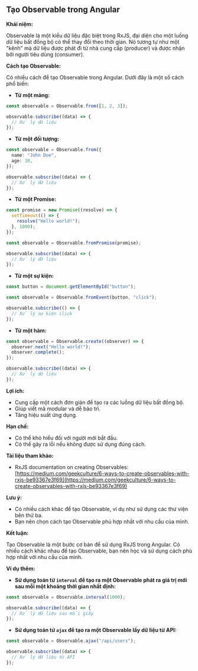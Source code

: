 ## Tạo Observable trong Angular

**Khái niệm:**

Observable là một kiểu dữ liệu đặc biệt trong RxJS, đại diện cho một luồng dữ liệu bất đồng bộ có thể thay đổi theo thời gian. Nó tương tự như một "kênh" mà dữ liệu được phát đi từ nhà cung cấp (producer) và được nhận bởi người tiêu dùng (consumer).

**Cách tạo Observable:**

Có nhiều cách để tạo Observable trong Angular. Dưới đây là một số cách phổ biến:

- **Từ một mảng:**

```typescript
const observable = Observable.from([1, 2, 3]);

observable.subscribe((data) => {
  // Xử lý dữ liệu
});
```

- **Từ một đối tượng:**

```typescript
const observable = Observable.from({
  name: "John Doe",
  age: 30,
});

observable.subscribe((data) => {
  // Xử lý dữ liệu
});
```

- **Từ một Promise:**

```typescript
const promise = new Promise((resolve) => {
  setTimeout(() => {
    resolve("Hello world!");
  }, 1000);
});

const observable = Observable.fromPromise(promise);

observable.subscribe((data) => {
  // Xử lý dữ liệu
});
```

- **Từ một sự kiện:**

```typescript
const button = document.getElementById("button");

const observable = Observable.fromEvent(button, "click");

observable.subscribe(() => {
  // Xử lý sự kiện click
});
```

- **Từ một hàm:**

```typescript
const observable = Observable.create((observer) => {
  observer.next("Hello world!");
  observer.complete();
});

observable.subscribe((data) => {
  // Xử lý dữ liệu
});
```

**Lợi ích:**

- Cung cấp một cách đơn giản để tạo ra các luồng dữ liệu bất đồng bộ.
- Giúp viết mã modular và dễ bảo trì.
- Tăng hiệu suất ứng dụng.

**Hạn chế:**

- Có thể khó hiểu đối với người mới bắt đầu.
- Có thể gây ra lỗi nếu không được sử dụng đúng cách.

**Tài liệu tham khảo:**

- RxJS documentation on creating Observables: [https://medium.com/geekculture/6-ways-to-create-observables-with-rxjs-be93367e3f69](https://medium.com/geekculture/6-ways-to-create-observables-with-rxjs-be93367e3f69)

**Lưu ý:**

- Có nhiều cách khác để tạo Observable, ví dụ như sử dụng các thư viện bên thứ ba.
- Bạn nên chọn cách tạo Observable phù hợp nhất với nhu cầu của mình.

**Kết luận:**

Tạo Observable là một bước cơ bản để sử dụng RxJS trong Angular. Có nhiều cách khác nhau để tạo Observable, bạn nên học và sử dụng cách phù hợp nhất với nhu cầu của mình.

**Ví dụ thêm:**

- **Sử dụng toán tử `interval` để tạo ra một Observable phát ra giá trị mới sau mỗi một khoảng thời gian nhất định:**

```typescript
const observable = Observable.interval(1000);

observable.subscribe((data) => {
  // Xử lý dữ liệu sau mỗi giây
});
```

- **Sử dụng toán tử `ajax` để tạo ra một Observable lấy dữ liệu từ API:**

```typescript
const observable = Observable.ajax("/api/users");

observable.subscribe((data) => {
  // Xử lý dữ liệu từ API
});
```
